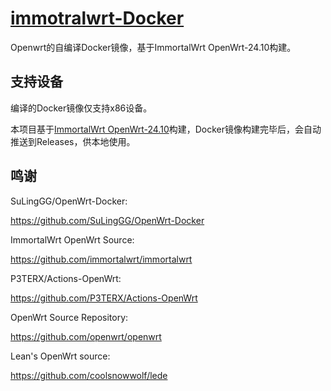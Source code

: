 # [immotralwrt-Docker](https://github.com/zzsrv/OpenWrt-Docker)

Openwrt的自编译Docker镜像，基于ImmortalWrt OpenWrt-24.10构建。

## 支持设备

编译的Docker镜像仅支持x86设备。

本项目基于[ImmortalWrt OpenWrt-24.10](https://github.com/immortalwrt/immortalwrt/tree/openwrt-24.10)构建，Docker镜像构建完毕后，会自动推送到Releases，供本地使用。


## 鸣谢

SuLingGG/OpenWrt-Docker:

<https://github.com/SuLingGG/OpenWrt-Docker>

ImmortalWrt OpenWrt Source:

<https://github.com/immortalwrt/immortalwrt>

P3TERX/Actions-OpenWrt:

<https://github.com/P3TERX/Actions-OpenWrt>

OpenWrt Source Repository:

<https://github.com/openwrt/openwrt>

Lean's OpenWrt source:

<https://github.com/coolsnowwolf/lede>
